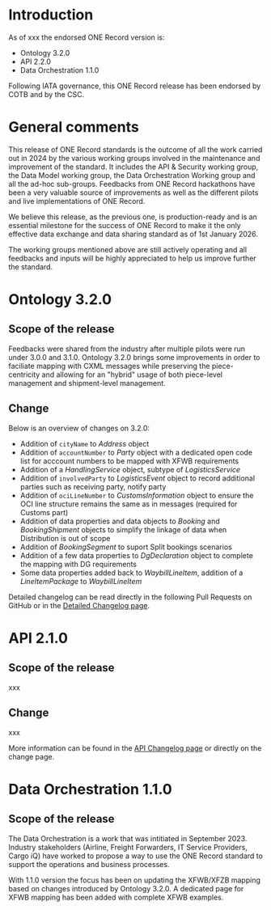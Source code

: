 # Introduction
As of xxx the endorsed ONE Record version is:

- Ontology 3.2.0
- API 2.2.0
- Data Orchestration 1.1.0

Following IATA governance, this ONE Record release has been endorsed by COTB and by the CSC.

# General comments
This release of ONE Record standards is the outcome of all the work carried out in 2024 by the various working groups involved in the maintenance and improvement of the standard. It includes the API & Security working group, the Data Model working group, the Data Orchestration Working group and all the ad-hoc sub-groups. Feedbacks from ONE Record hackathons have been a very valuable source of improvements as well as the different pilots and live implementations of ONE Record.

We believe this release, as the previous one, is production-ready and is an essential milestone for the success of ONE Record to make it the only effective data exchange and data sharing standard as of 1st January 2026.

The working groups mentioned above are still actively operating and all feedbacks and inputs will be highly appreciated to help us improve further the standard.

# Ontology 3.2.0
## Scope of the release

Feedbacks were shared from the industry after multiple pilots were run under 3.0.0 and 3.1.0. Ontology 3.2.0 brings some improvements in order to faciliate mapping with CXML messages while preserving the piece-centricity and allowing for an "hybrid" usage of both piece-level management and shipment-level management.

## Change

Below is an overview of changes on 3.2.0:

- Addition of `cityName` to *Address* object
- Addition of `accountNumber` to *Party* object with a dedicated open code list for acccount numbers to be mapped with XFWB requirements
- Addition of a *HandlingService* object, subtype of *LogisticsService*
- Addition of `involvedParty` to *LogisticsEvent* object to record additional parties such as receiving party, notify party
- Addition of `ociLineNumber` to *CustomsInformation* object to ensure the OCI line structure remains the same as in messages (required for Customs part)
- Addition of data properties and data objects to *Booking* and *BookingShipment* objects to simplify the linkage of data when Distribution is out of scope
- Addition of *BookingSegment* to suport Split bookings scenarios
- Addition of a few data properties to *DgDeclaration* object to complete the mapping with DG requirements
- Some data properties added back to *WaybillLineItem*, addition of a *LineItemPackage* to *WaybillLineItem*

Detailed changelog can be read directly in the following Pull Requests on GitHub or in the [Detailed Changelog page](../General/changelog.md).

# API 2.1.0

## Scope of the release

xxx

## Change

xxx

More information can be found in the [API Changelog page](../API-Security/changelog.md) or directly on the change page.

# Data Orchestration 1.1.0
## Scope of the release

The Data Orchestration is a work that was intitiated in September 2023. Industry stakeholders (Airline, Freight Forwarders, IT Service Providers, Cargo iQ) have worked to propose a way to use the ONE Record standard to support the operations and business processes.

With 1.1.0 version the focus has been on updating the XFWB/XFZB mapping based on changes introduced by Ontology 3.2.0.
A dedicated page for XFWB mapping has been added with complete XFWB examples.
